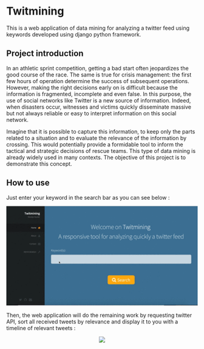 # Twitmining

This is a web application of data mining for analyzing a twitter feed using keywords developed using django python framework.

## Project introduction

In an athletic sprint competition, getting a bad start often jeopardizes the good course of the race. The same is true for crisis management: the first few hours of operation determine the success of subsequent operations. However, making the right decisions early on is difficult because the information is fragmented, incomplete and even false. In this purpose, the use of social networks like Twitter is a new source of information. Indeed, when disasters occur, witnesses and victims quickly disseminate massive but not always reliable or easy to interpret information on this social network.

Imagine that it is possible to capture this information, to keep only the parts related to a situation and to evaluate the relevance of the information by crossing. This would potentially provide a formidable tool to inform the tactical and strategic decisions of rescue teams. This type of data mining is already widely used in many contexts. The objective of this project is to demonstrate this concept.

## How to use

Just enter your keyword in the search bar as you can see below :

<p align="center">
<img src="./img/twitmining.gif" width="600"/>
</p>

Then, the web application will do the remaining work by requesting twitter API, sort all received tweets by relevance and display it to you with a timeline of relevant tweets :

<p align="center">
<img src="./img/query.gif" width="600"/>
</p>
